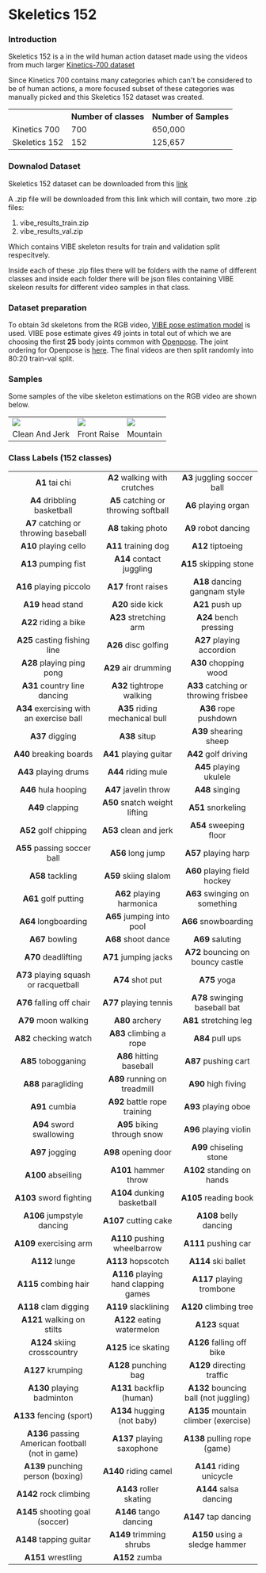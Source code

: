 # Skeletics 152

### Introduction

Skeletics 152 is a in the wild human action dataset made using the videos from much larger [Kinetics-700 dataset](https://deepmind.com/research/publications/A-Short-Note-on-the-Kinetics-700-Human-Action-Dataset)

Since Kinetics 700 contains many categories which can't be considered to be of human actions, a more focused subset of these categories was manually picked and this Skeletics 152 dataset was created.

<center>
<table >
  <tr>
    <th/>
    <th>Number of classes</th>
    <th>Number of Samples</th>
  </tr>

  <tr>
    <td>Kinetics 700</td>
    <td>700</td>
    <td>650,000</td>
  </tr>

  <tr>
    <td>Skeletics 152</td>
    <td>152</td>
    <td>125,657</td>
  </tr>
</table>
</center>

### Downalod Dataset

Skeletics 152 dataset can be downloaded from this <a href = "">link</a>

A .zip file will be downloaded from this link which will contain, two more .zip files:
1. vibe_results_train.zip
2. vibe_results_val.zip

Which contains VIBE skeleton results for train and validation split respecitvely.

Inside each of these .zip files there will be folders with the name of different classes and inside each folder there will be json files containing VIBE skeleon results for different video samples in that class.

### Dataset preparation

To obtain 3d skeletons from the RGB video, [VIBE pose estimation model](https://github.com/mkocabas/VIBE) is used. VIBE pose estimate gives 49 joints in total out of which we are choosing the first <b>25</b>
body joints common with [Openpose](https://github.com/CMU-Perceptual-Computing-Lab/openpose). The joint ordering for Openpose is [here](https://github.com/CMU-Perceptual-Computing-Lab/openpose/blob/master/doc/output.md#keypoint-ordering-in-cpython).
The final videos are then split randomly into 80:20 train-val split.

### Samples

Some samples of the vibe skeleton estimations on the RGB video are shown below.


<table>
<tr>
  <td>
    <img src = "../static/skeletics_1.gif"/>
  </td>
  <td>
    <img src = "../static/skeletics_2.gif" />
  </td>
  <td>
    <img src = "../static/skeletics_3.gif"/>
  </td>
</tr>

<tr>
  <td align="center">Clean And Jerk</td>
  <td align="center">Front Raise</td>
  <td align="center">Mountain</td>
</tr>

</table>


### Class Labels (152 classes)

<table>

<tr>
	<td align = "center"><b>A1</b> tai chi</td>
	<td align = "center"><b>A2</b> walking with crutches</td>
	<td align = "center"><b>A3</b> juggling soccer ball</td>
</tr>
<tr>
	<td align = "center"><b>A4</b> dribbling basketball</td>
	<td align = "center"><b>A5</b> catching or throwing softball</td>
	<td align = "center"><b>A6</b> playing organ</td>
</tr>
<tr>
	<td align = "center"><b>A7</b> catching or throwing baseball</td>
	<td align = "center"><b>A8</b> taking photo</td>
	<td align = "center"><b>A9</b> robot dancing</td>
</tr>
<tr>
	<td align = "center"><b>A10</b> playing cello</td>
	<td align = "center"><b>A11</b> training dog</td>
	<td align = "center"><b>A12</b> tiptoeing</td>
</tr>
<tr>
	<td align = "center"><b>A13</b> pumping fist</td>
	<td align = "center"><b>A14</b> contact juggling</td>
	<td align = "center"><b>A15</b> skipping stone</td>
</tr>
<tr>
	<td align = "center"><b>A16</b> playing piccolo</td>
	<td align = "center"><b>A17</b> front raises</td>
	<td align = "center"><b>A18</b> dancing gangnam style</td>
</tr>
<tr>
	<td align = "center"><b>A19</b> head stand</td>
	<td align = "center"><b>A20</b> side kick</td>
	<td align = "center"><b>A21</b> push up</td>
</tr>
<tr>
	<td align = "center"><b>A22</b> riding a bike</td>
	<td align = "center"><b>A23</b> stretching arm</td>
	<td align = "center"><b>A24</b> bench pressing</td>
</tr>
<tr>
	<td align = "center"><b>A25</b> casting fishing line</td>
	<td align = "center"><b>A26</b> disc golfing</td>
	<td align = "center"><b>A27</b> playing accordion</td>
</tr>
<tr>
	<td align = "center"><b>A28</b> playing ping pong</td>
	<td align = "center"><b>A29</b> air drumming</td>
	<td align = "center"><b>A30</b> chopping wood</td>
</tr>
<tr>
	<td align = "center"><b>A31</b> country line dancing</td>
	<td align = "center"><b>A32</b> tightrope walking</td>
	<td align = "center"><b>A33</b> catching or throwing frisbee</td>
</tr>
<tr>
	<td align = "center"><b>A34</b> exercising with an exercise ball</td>
	<td align = "center"><b>A35</b> riding mechanical bull</td>
	<td align = "center"><b>A36</b> rope pushdown</td>
</tr>
<tr>
	<td align = "center"><b>A37</b> digging</td>
	<td align = "center"><b>A38</b> situp</td>
	<td align = "center"><b>A39</b> shearing sheep</td>
</tr>
<tr>
	<td align = "center"><b>A40</b> breaking boards</td>
	<td align = "center"><b>A41</b> playing guitar</td>
	<td align = "center"><b>A42</b> golf driving</td>
</tr>
<tr>
	<td align = "center"><b>A43</b> playing drums</td>
	<td align = "center"><b>A44</b> riding mule</td>
	<td align = "center"><b>A45</b> playing ukulele</td>
</tr>
<tr>
	<td align = "center"><b>A46</b> hula hooping</td>
	<td align = "center"><b>A47</b> javelin throw</td>
	<td align = "center"><b>A48</b> singing</td>
</tr>
<tr>
	<td align = "center"><b>A49</b> clapping</td>
	<td align = "center"><b>A50</b> snatch weight lifting</td>
	<td align = "center"><b>A51</b> snorkeling</td>
</tr>
<tr>
	<td align = "center"><b>A52</b> golf chipping</td>
	<td align = "center"><b>A53</b> clean and jerk</td>
	<td align = "center"><b>A54</b> sweeping floor</td>
</tr>
<tr>
	<td align = "center"><b>A55</b> passing soccer ball</td>
	<td align = "center"><b>A56</b> long jump</td>
	<td align = "center"><b>A57</b> playing harp</td>
</tr>
<tr>
	<td align = "center"><b>A58</b> tackling</td>
	<td align = "center"><b>A59</b> skiing slalom</td>
	<td align = "center"><b>A60</b> playing field hockey</td>
</tr>
<tr>
	<td align = "center"><b>A61</b> golf putting</td>
	<td align = "center"><b>A62</b> playing harmonica</td>
	<td align = "center"><b>A63</b> swinging on something</td>
</tr>
<tr>
	<td align = "center"><b>A64</b> longboarding</td>
	<td align = "center"><b>A65</b> jumping into pool</td>
	<td align = "center"><b>A66</b> snowboarding</td>
</tr>
<tr>
	<td align = "center"><b>A67</b> bowling</td>
	<td align = "center"><b>A68</b> shoot dance</td>
	<td align = "center"><b>A69</b> saluting</td>
</tr>
<tr>
	<td align = "center"><b>A70</b> deadlifting</td>
	<td align = "center"><b>A71</b> jumping jacks</td>
	<td align = "center"><b>A72</b> bouncing on bouncy castle</td>
</tr>
<tr>
	<td align = "center"><b>A73</b> playing squash or racquetball</td>
	<td align = "center"><b>A74</b> shot put</td>
	<td align = "center"><b>A75</b> yoga</td>
</tr>
<tr>
	<td align = "center"><b>A76</b> falling off chair</td>
	<td align = "center"><b>A77</b> playing tennis</td>
	<td align = "center"><b>A78</b> swinging baseball bat</td>
</tr>
<tr>
	<td align = "center"><b>A79</b> moon walking</td>
	<td align = "center"><b>A80</b> archery</td>
	<td align = "center"><b>A81</b> stretching leg</td>
</tr>
<tr>
	<td align = "center"><b>A82</b> checking watch</td>
	<td align = "center"><b>A83</b> climbing a rope</td>
	<td align = "center"><b>A84</b> pull ups</td>
</tr>
<tr>
	<td align = "center"><b>A85</b> tobogganing</td>
	<td align = "center"><b>A86</b> hitting baseball</td>
	<td align = "center"><b>A87</b> pushing cart</td>
</tr>
<tr>
	<td align = "center"><b>A88</b> paragliding</td>
	<td align = "center"><b>A89</b> running on treadmill</td>
	<td align = "center"><b>A90</b> high fiving</td>
</tr>
<tr>
	<td align = "center"><b>A91</b> cumbia</td>
	<td align = "center"><b>A92</b> battle rope training</td>
	<td align = "center"><b>A93</b> playing oboe</td>
</tr>
<tr>
	<td align = "center"><b>A94</b> sword swallowing</td>
	<td align = "center"><b>A95</b> biking through snow</td>
	<td align = "center"><b>A96</b> playing violin</td>
</tr>
<tr>
	<td align = "center"><b>A97</b> jogging</td>
	<td align = "center"><b>A98</b> opening door</td>
	<td align = "center"><b>A99</b> chiseling stone</td>
</tr>
<tr>
	<td align = "center"><b>A100</b> abseiling</td>
	<td align = "center"><b>A101</b> hammer throw</td>
	<td align = "center"><b>A102</b>  standing on hands</td>
</tr>
<tr>
	<td align = "center"><b>A103</b> sword fighting</td>
	<td align = "center"><b>A104</b> dunking basketball</td>
	<td align = "center"><b>A105</b> reading book</td>
</tr>
<tr>
	<td align = "center"><b>A106</b> jumpstyle dancing</td>
	<td align = "center"><b>A107</b> cutting cake</td>
	<td align = "center"><b>A108</b> belly dancing</td>
</tr>
<tr>
	<td align = "center"><b>A109</b> exercising arm</td>
	<td align = "center"><b>A110</b> pushing wheelbarrow</td>
	<td align = "center"><b>A111</b> pushing car</td>
</tr>
<tr>
	<td align = "center"><b>A112</b> lunge</td>
	<td align = "center"><b>A113</b> hopscotch</td>
	<td align = "center"><b>A114</b> ski ballet</td>
</tr>
<tr>
	<td align = "center"><b>A115</b> combing hair</td>
	<td align = "center"><b>A116</b> playing hand clapping games</td>
	<td align = "center"><b>A117</b> playing trombone</td>
</tr>
<tr>
	<td align = "center"><b>A118</b> clam digging</td>
	<td align = "center"><b>A119</b> slacklining</td>
	<td align = "center"><b>A120</b> climbing tree</td>
</tr>
<tr>
	<td align = "center"><b>A121</b> walking on stilts</td>
	<td align = "center"><b>A122</b> eating watermelon</td>
	<td align = "center"><b>A123</b> squat</td>
</tr>
<tr>
	<td align = "center"><b>A124</b> skiing crosscountry</td>
	<td align = "center"><b>A125</b> ice skating</td>
	<td align = "center"><b>A126</b> falling off bike</td>
</tr>
<tr>
	<td align = "center"><b>A127</b> krumping</td>
	<td align = "center"><b>A128</b> punching bag</td>
	<td align = "center"><b>A129</b> directing traffic</td>
</tr>
<tr>
	<td align = "center"><b>A130</b> playing badminton</td>
	<td align = "center"><b>A131</b> backflip (human)</td>
	<td align = "center"><b>A132</b> bouncing ball (not juggling)</td>
</tr>
<tr>
	<td align = "center"><b>A133</b> fencing (sport)</td>
	<td align = "center"><b>A134</b> hugging (not baby)</td>
	<td align = "center"><b>A135</b> mountain climber (exercise)</td>
</tr>
<tr>
	<td align = "center"><b>A136</b> passing American football (not in game)</td>
	<td align = "center"><b>A137</b> playing saxophone</td>
	<td align = "center"><b>A138</b> pulling rope (game)</td>
</tr>
<tr>
	<td align = "center"><b>A139</b> punching person (boxing)</td>
	<td align = "center"><b>A140</b> riding camel</td>
	<td align = "center"><b>A141</b> riding unicycle</td>
</tr>
<tr>
	<td align = "center"><b>A142</b> rock climbing</td>
	<td align = "center"><b>A143</b> roller skating</td>
	<td align = "center"><b>A144</b> salsa dancing</td>
</tr>
<tr>
	<td align = "center"><b>A145</b> shooting goal (soccer)</td>
	<td align = "center"><b>A146</b> tango dancing</td>
	<td align = "center"><b>A147</b> tap dancing</td>
</tr>
<tr>
	<td align = "center"><b>A148</b> tapping guitar</td>
	<td align = "center"><b>A149</b> trimming shrubs</td>
	<td align = "center"><b>A150</b> using a sledge hammer</td>
</tr>
<tr>
	<td align = "center"><b>A151</b> wrestling</td>
	<td align = "center"><b>A152</b> zumba</td>
</tr>
</table>
